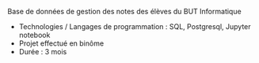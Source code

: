 Base de données de gestion des notes des élèves du BUT Informatique

- Technologies / Langages de programmation : SQL, Postgresql, Jupyter notebook
- Projet effectué en binôme
- Durée : 3 mois
